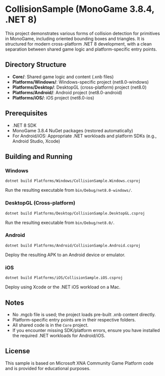 # CollisionSample (MonoGame 3.8.4, .NET 8)

This project demonstrates various forms of collision detection for primitives in MonoGame, including oriented bounding boxes and triangles. It is structured for modern cross-platform .NET 8 development, with a clean separation between shared game logic and platform-specific entry points.

## Directory Structure

- **Core/**: Shared game logic and content (.xnb files)
- **Platforms/Windows/**: Windows-specific project (net8.0-windows)
- **Platforms/Desktop/**: DesktopGL (cross-platform) project (net8.0)
- **Platforms/Android/**: Android project (net8.0-android)
- **Platforms/iOS/**: iOS project (net8.0-ios)

## Prerequisites
- .NET 8 SDK
- MonoGame 3.8.4 NuGet packages (restored automatically)
- For Android/iOS: Appropriate .NET workloads and platform SDKs (e.g., Android Studio, Xcode)

## Building and Running

### Windows
```
dotnet build Platforms/Windows/CollisionSample.Windows.csproj
```
Run the resulting executable from `bin/Debug/net8.0-windows/`.

### DesktopGL (Cross-platform)
```
dotnet build Platforms/Desktop/CollisionSample.DesktopGL.csproj
```
Run the resulting executable from `bin/Debug/net8.0/`.

### Android
```
dotnet build Platforms/Android/CollisionSample.Android.csproj
```
Deploy the resulting APK to an Android device or emulator.

### iOS
```
dotnet build Platforms/iOS/CollisionSample.iOS.csproj
```
Deploy using Xcode or the .NET iOS workload on a Mac.

## Notes
- No .mgcb file is used; the project loads pre-built .xnb content directly.
- Platform-specific entry points are in their respective folders.
- All shared code is in the `Core` project.
- If you encounter missing SDK/platform errors, ensure you have installed the required .NET workloads for Android/iOS.

## License
This sample is based on Microsoft XNA Community Game Platform code and is provided for educational purposes.
